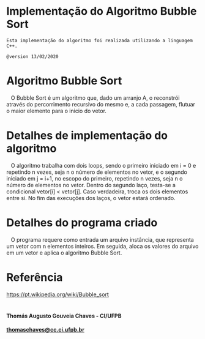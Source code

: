 # Implementação do Algoritmo Bubble Sort
    Esta implementação do algoritmo foi realizada utilizando a linguagem C++.

    @version 13/02/2020
        
# Algoritmo Bubble Sort
   O Bubble Sort é um algoritmo que, dado um arranjo A, o reconstrói através do percorrimento recursivo do mesmo e, a cada passagem, flutuar o maior elemento para o inicio do vetor.
   
# Detalhes de implementação do algoritmo
   O algoritmo trabalha com dois loops, sendo o primeiro iniciado em i = 0 e repetindo n vezes, seja n o número de elementos no vetor, e o segundo iniciado em j = i+1, no escopo do primeiro, repetindo n vezes, seja n o número de elementos no vetor. Dentro do segundo laço, testa-se a condicional vetor[i] < vetor[j]. Caso verdadeira, troca os dois elementos entre si. No fim das execuções dos laços, o vetor estará ordenado.
   
# Detalhes do programa criado
   O programa requere como entrada um arquivo instância, que representa um vetor com n elementos inteiros. Em seguida, aloca os valores do arquivo em um vetor e aplica o algoritmo Bubble Sort.
   
# Referência
https://pt.wikipedia.org/wiki/Bubble_sort


#   
#### Thomás Augusto Gouveia Chaves - CI/UFPB
#### thomaschaves@cc.ci.ufpb.br

